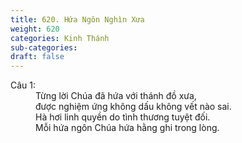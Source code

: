 ```yaml
---
title: 620. Hứa Ngôn Nghìn Xưa
weight: 620
categories: Kinh Thánh
sub-categories: 
draft: false
---
```

<dl><dt>Câu 1:</dt><dd data-verse="1">Từng lời Chúa đã hứa với thánh đồ xưa, <br/>được nghiệm ứng không dấu không vết nào sai. <br/>Hà hơi linh quyền do tình thương tuyệt đối. <br/>Mỗi hứa ngôn Chúa hứa hằng ghi trong lòng. </dd></dl>
